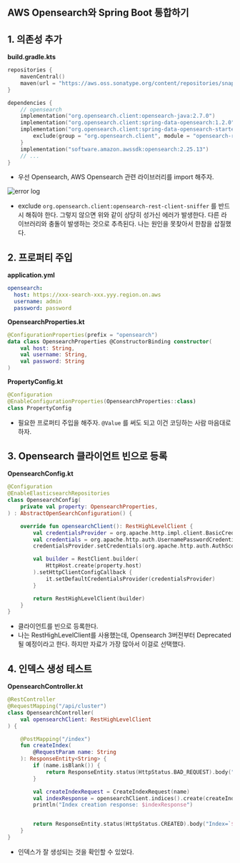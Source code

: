 ## AWS Opensearch와 Spring Boot 통합하기

## 1. 의존성 추가

**build.gradle.kts**
```Kotlin
repositories {
    mavenCentral()
    maven(url = "https://aws.oss.sonatype.org/content/repositories/snapshots/")
}

dependencies {
    // opensearch
    implementation("org.opensearch.client:opensearch-java:2.7.0")
    implementation("org.opensearch.client:spring-data-opensearch:1.2.0")
    implementation("org.opensearch.client:spring-data-opensearch-starter:1.2.0") {
        exclude(group = "org.opensearch.client", module = "opensearch-rest-client-sniffer")
    }
    implementation("software.amazon.awssdk:opensearch:2.25.13")
    // ...
}
```

- 우선 Opensearch, AWS Opensearch 관련 라이브러리를 import 해주자.

![error log](https://github.com/JinseongHwang/til/assets/52629158/fefc686c-2344-4e32-8b9f-28e36c5fa454)
- exclude `org.opensearch.client:opensearch-rest-client-sniffer` 를 반드시 해줘야 한다. 
그렇지 않으면 위와 같이 상당히 성가신 에러가 발생한다. 다른 라이브러리와 충돌이 발생하는 것으로 추측된다. 나는 원인을 못찾아서 한참을 삽질했다.

## 2. 프로퍼티 주입

**application.yml**
```yaml
opensearch:
  host: https://xxx-search-xxx.yyy.region.on.aws
  username: admin
  password: password
```

**OpensearchProperties.kt**
```Kotlin
@ConfigurationProperties(prefix = "opensearch")
data class OpensearchProperties @ConstructorBinding constructor(
    val host: String,
    val username: String,
    val password: String
)
```

**PropertyConfig.kt**
```Kotlin
@Configuration
@EnableConfigurationProperties(OpensearchProperties::class)
class PropertyConfig
```

- 필요한 프로퍼티 주입을 해주자. `@Value` 를 써도 되고 이건 코딩하는 사람 마음대로 하자. 

## 3. Opensearch 클라이언트 빈으로 등록

**OpensearchConfig.kt**
```Kotlin
@Configuration
@EnableElasticsearchRepositories
class OpensearchConfig(
    private val property: OpensearchProperties,
) : AbstractOpenSearchConfiguration() {

    override fun opensearchClient(): RestHighLevelClient {
        val credentialsProvider = org.apache.http.impl.client.BasicCredentialsProvider()
        val credentials = org.apache.http.auth.UsernamePasswordCredentials(property.username, property.password)
        credentialsProvider.setCredentials(org.apache.http.auth.AuthScope.ANY, credentials)

        val builder = RestClient.builder(
            HttpHost.create(property.host)
        ).setHttpClientConfigCallback {
            it.setDefaultCredentialsProvider(credentialsProvider)
        }

        return RestHighLevelClient(builder)
    }
}
```

- 클라이언트를 빈으로 등록한다.
- 나는 RestHighLevelClient를 사용했는데, Opensearch 3버전부터 Deprecated 될 예정이라고 한다. 하지만 자료가 가장 많아서 이걸로 선택했다.

## 4. 인덱스 생성 테스트

**OpensearchController.kt**
```Kotlin
@RestController
@RequestMapping("/api/cluster")
class OpensearchController(
    val opensearchClient: RestHighLevelClient
) {

    @PostMapping("/index")
    fun createIndex(
        @RequestParam name: String
    ): ResponseEntity<String> {
        if (name.isBlank()) {
            return ResponseEntity.status(HttpStatus.BAD_REQUEST).body("Index name must not be blank.")
        }

        val createIndexRequest = CreateIndexRequest(name)
        val indexResponse = opensearchClient.indices().create(createIndexRequest, RequestOptions.DEFAULT)
        println("Index creation response: $indexResponse")


        return ResponseEntity.status(HttpStatus.CREATED).body("Index=`${name}` created successfully.")
    }
}
```
- 인덱스가 잘 생성되는 것을 확인할 수 있었다.
